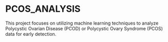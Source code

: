 # PCOS_ANALYSIS
This project focuses on utilizing machine learning techniques to analyze Polycystic Ovarian Disease (PCOD) or Polycystic Ovary Syndrome (PCOS) data for early detection.
 
 
 
